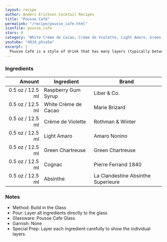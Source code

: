 ```yaml
---
layout: recipe
author: Anders Erickson Cocktail Recipes
title: "Pousse Café"
permalink: "/recipe/pousse_cafe.html"
iconfile: pousse_cafe
stars: 0
category: "White Crème de Cacao, Crème de Violette, Light Amaro, Green Chartreuse, Cognac, Absinthe"
youtube: "4OJd_phsa5w"
excerpt: |
  Pousse Café is a style of drink that has many layers (typically between three and seven). When made properly they're absolutely beautiful, but they require time, patience, and a steady hand. For this reason they aren't popular among most bartenders - it's a quick way to find yourself in the weeds! However, if you're curious and wanting to try your hand at it, this is a fun way to explore new flavor combinations! There are some things to keep in mind. You want to have an idea of each ingredients' density (heavier ingredients fall to the bottom), and consider the drink's evolution of flavors as you sip your way through it. That's not to say you can't shoot your Pousse Cafés, but the more layers, the muddier the shot will be. Patience is a virtue. The Pousse Café is both the test and the reward.
---
```


### Ingredients

| Amount | Ingredient           | Brand                              |
| -----: | -------------------- | ---------------------------------- |
| 0.5 oz / 12.5 ml | Raspberry Gum Syrup  | Liber & Co.                        |
| 0.5 oz / 12.5 ml | White Crème de Cacao | Marie Brizard                      |
| 0.5 oz / 12.5 ml | Crème de Violette    | Rothman & Winter                   |
| 0.5 oz / 12.5 ml | Light Amaro          | Amaro Nonino                       |
| 0.5 oz / 12.5 ml | Green Chartreuse     | Green Chartreuse                   |
| 0.5 oz / 12.5 ml | Cognac               | Pierre Ferrand 1840                |
| 0.5 oz / 12.5 ml | Absinthe             | La Clandestine Absinthe Superieure |

### Notes

- Method: Build in the Glass
- Pour: Layer all ingredients directly to the glass
- Glassware: Pousse Cafe Glass
- Garnish: None
- Special Prep: Layer each ingredient carefully to show the individual layers.
